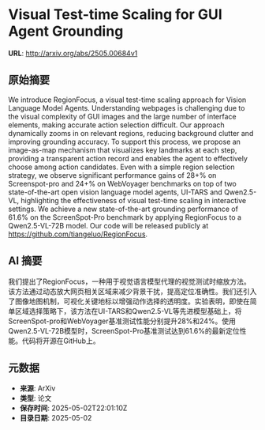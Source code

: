 # Visual Test-time Scaling for GUI Agent Grounding

**URL**: http://arxiv.org/abs/2505.00684v1

## 原始摘要

We introduce RegionFocus, a visual test-time scaling approach for Vision
Language Model Agents. Understanding webpages is challenging due to the visual
complexity of GUI images and the large number of interface elements, making
accurate action selection difficult. Our approach dynamically zooms in on
relevant regions, reducing background clutter and improving grounding accuracy.
To support this process, we propose an image-as-map mechanism that visualizes
key landmarks at each step, providing a transparent action record and enables
the agent to effectively choose among action candidates. Even with a simple
region selection strategy, we observe significant performance gains of 28+\% on
Screenspot-pro and 24+\% on WebVoyager benchmarks on top of two
state-of-the-art open vision language model agents, UI-TARS and Qwen2.5-VL,
highlighting the effectiveness of visual test-time scaling in interactive
settings. We achieve a new state-of-the-art grounding performance of 61.6\% on
the ScreenSpot-Pro benchmark by applying RegionFocus to a Qwen2.5-VL-72B model.
Our code will be released publicly at https://github.com/tiangeluo/RegionFocus.


## AI 摘要

我们提出了RegionFocus，一种用于视觉语言模型代理的视觉测试时缩放方法。该方法通过动态放大网页相关区域来减少背景干扰，提高定位准确性。我们还引入了图像地图机制，可视化关键地标以增强动作选择的透明度。实验表明，即使在简单区域选择策略下，该方法在UI-TARS和Qwen2.5-VL等先进模型基础上，将ScreenSpot-pro和WebVoyager基准测试性能分别提升28%和24%。使用Qwen2.5-VL-72B模型时，ScreenSpot-Pro基准测试达到61.6%的最新定位性能。代码将开源在GitHub上。

## 元数据

- **来源**: ArXiv
- **类型**: 论文
- **保存时间**: 2025-05-02T22:01:10Z
- **目录日期**: 2025-05-02
